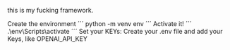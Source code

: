 this is my fucking framework.

Create the environment
´´´
python -m venv env
´´´
Activate it!
´´´
.\env\Scripts\activate
´´´
Set your KEYs:
Create your .env file and add your Keys, like OPENAI_API_KEY

